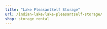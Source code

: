 ```yaml
---
title: "Lake PleasantSelf Storage"
url: /indian-lake/lake-pleasantself-storage/
shop: storage rental
---
```

